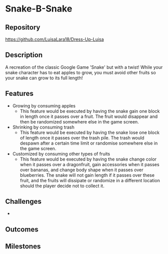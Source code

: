 # Snake-B-Snake

## Repository
https://github.com/LuisaLara18/Dress-Up-Luisa

## Description
A recreation of the classic Google Game 'Snake' but with a twist! While your snake character has to eat apples to grow, you must avoid other fruits so your snake can grow to its full length!

## Features
- Growing by consuming apples
  - This feature would be executed by having the snake gain one block in length once it passes over a fruit. The fruit would disappear and then be randomized somewhere else in the game screen.
- Shrinking by consuming trash
  - This feature would be executed by having the snake lose one block of length once it passes over the trash pile. The trash would despawn after a certain time limit or randomise somewhere else in the game screen.
- Customized by consuming other types of fruits
  - This feature would be executed by having the snake change color when it passes over a dragonfruit, gain accessories when it passes over bananas, and change body shape when it passes over blueberries. The snake will not gain length if it passes over these fruit, and the fruits will dissipate or randomize in a different location should the player decide not to collect it. 

## Challenges
- 

## Outcomes


## Milestones
